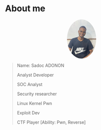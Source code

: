 # About me


<img src="me.png" alt="Me" style="width:96px; border-radius: 50%; 50%; justify-content: center; display: block;margin-left: auto;margin-right: auto;"/>

<!--more-->
> Name: Sadoc ADONON
>
>Analyst Developer
>
>SOC Analyst
>
>Security researcher
>
>Linux Kernel Pwn
>
>Exploit Dev
>
>CTF Player [Ability: Pwn, Reverse]

